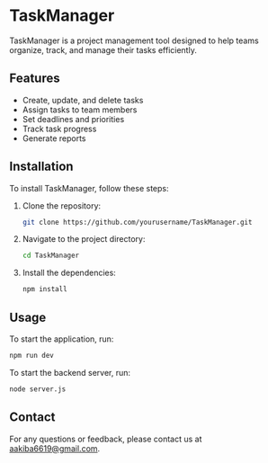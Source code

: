 # TaskManager

TaskManager is a project management tool designed to help teams organize, track, and manage their tasks efficiently.

## Features

- Create, update, and delete tasks
- Assign tasks to team members
- Set deadlines and priorities
- Track task progress
- Generate reports

## Installation

To install TaskManager, follow these steps:

1. Clone the repository:
    ```bash
    git clone https://github.com/yourusername/TaskManager.git
    ```
2. Navigate to the project directory:
    ```bash
    cd TaskManager
    ```
3. Install the dependencies:
    ```bash
    npm install
    ```

## Usage

To start the application, run:
```bash
npm run dev
```

To start the backend server, run:
```bash
node server.js
```

## Contact

For any questions or feedback, please contact us at aakiba6619@gmail.com.